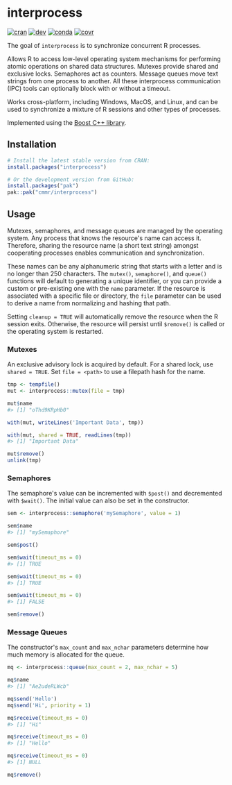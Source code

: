 # interprocess

<!-- badges: start -->
[![cran](https://www.r-pkg.org/badges/version/interprocess)](https://CRAN.R-project.org/package=interprocess)
[![dev](https://github.com/cmmr/interprocess/actions/workflows/R-CMD-check.yaml/badge.svg)](https://github.com/cmmr/interprocess/actions/workflows/R-CMD-check.yaml)
[![conda](https://anaconda.org/conda-forge/r-interprocess/badges/version.svg)](https://anaconda.org/conda-forge/r-interprocess)
[![covr](https://codecov.io/gh/cmmr/interprocess/graph/badge.svg)](https://app.codecov.io/gh/cmmr/interprocess)
<!-- badges: end -->


The goal of `interprocess` is to synchronize concurrent R processes.

Allows R to access low-level operating system mechanisms for performing atomic 
operations on shared data structures. Mutexes provide shared and exclusive 
locks. Semaphores act as counters. Message queues move text strings from one 
process to another. All these interprocess communication (IPC) tools can 
optionally block with or without a timeout.

Works cross-platform, including Windows, MacOS, and Linux, and can be used to 
synchronize a mixture of R sessions and other types of processes.

Implemented using the [Boost C++ library](https://www.boost.org/doc/libs/release/libs/interprocess/).


## Installation

``` r
# Install the latest stable version from CRAN:
install.packages("interprocess")

# Or the development version from GitHub:
install.packages("pak")
pak::pak("cmmr/interprocess")
```



## Usage

Mutexes, semaphores, and message queues are managed by the operating system. 
Any process that knows the resource's name can access it. Therefore, sharing 
the resource name (a short text string) amongst cooperating processes enables
communication and synchronization.

These names can be any alphanumeric string that starts with a letter and is no
longer than 250 characters. The `mutex()`, `semaphore()`, and `queue()` 
functions will default to generating a unique identifier, or you can provide a 
custom or pre-existing one with the `name` parameter. If the resource is 
associated with a specific file or directory, the `file` parameter can be used 
to derive a name from normalizing and hashing that path.

Setting `cleanup = TRUE` will automatically remove the resource when the R 
session exits. Otherwise, the resource will persist until `$remove()` is called 
or the operating system is restarted.



### Mutexes

An exclusive advisory lock is acquired by default. For a shared lock, use 
`shared = TRUE`. Set `file = <path>` to use a filepath hash for the name.

``` r
tmp <- tempfile()
mut <- interprocess::mutex(file = tmp)

mut$name
#> [1] "oThd9KRpHb0"

with(mut, writeLines('Important Data', tmp))

with(mut, shared = TRUE, readLines(tmp))
#> [1] "Important Data"

mut$remove()
unlink(tmp)
```



### Semaphores

The semaphore's value can be incremented with `$post()` and decremented with 
`$wait()`. The initial value can also be set in the constructor.

``` r
sem <- interprocess::semaphore('mySemaphore', value = 1)

sem$name
#> [1] "mySemaphore"

sem$post()

sem$wait(timeout_ms = 0)
#> [1] TRUE

sem$wait(timeout_ms = 0)
#> [1] TRUE

sem$wait(timeout_ms = 0)
#> [1] FALSE

sem$remove()
```



### Message Queues

The constructor's `max_count` and `max_nchar` parameters determine how much 
memory is allocated for the queue.

``` r
mq <- interprocess::queue(max_count = 2, max_nchar = 5)

mq$name
#> [1] "Ae2udeRLWcb"

mq$send('Hello')
mq$send('Hi', priority = 1)

mq$receive(timeout_ms = 0)
#> [1] "Hi"

mq$receive(timeout_ms = 0)
#> [1] "Hello"

mq$receive(timeout_ms = 0)
#> [1] NULL

mq$remove()
```

